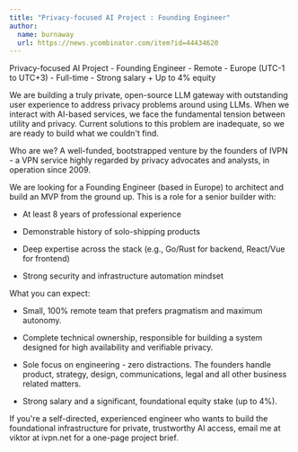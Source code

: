 ```yaml
---
title: "Privacy-focused AI Project : Founding Engineer"
author:
  name: burnaway
  url: https://news.ycombinator.com/item?id=44434620
---
```

Privacy-focused AI Project - Founding Engineer - Remote - Europe (UTC-1 to UTC+3) - Full-time - Strong salary + Up to 4% equity

We are building a truly private, open-source LLM gateway with outstanding user experience to address privacy problems around using LLMs. When we interact with AI-based services, we face the fundamental tension between utility and privacy. Current solutions to this problem are inadequate, so we are ready to build what we couldn&#x27;t find.

Who are we? A well-funded, bootstrapped venture by the founders of IVPN - a VPN service highly regarded by privacy advocates and analysts, in operation since 2009.

We are looking for a Founding Engineer (based in Europe) to architect and build an MVP from the ground up. This is a role for a senior builder with:

- At least 8 years of professional experience

- Demonstrable history of solo-shipping products

- Deep expertise across the stack (e.g., Go&#x2F;Rust for backend, React&#x2F;Vue for frontend)

- Strong security and infrastructure automation mindset

What you can expect:

- Small, 100% remote team that prefers pragmatism and maximum autonomy.

- Complete technical ownership, responsible for building a system designed for high availability and verifiable privacy.

- Sole focus on engineering - zero distractions. The founders handle product, strategy, design, communications, legal and all other business related matters.

- Strong salary and a significant, foundational equity stake (up to 4%).

If you&#x27;re a self-directed, experienced engineer who wants to build the foundational infrastructure for private, trustworthy AI access, email me at viktor at ivpn.net for a one-page project brief.
<JobApplication />
